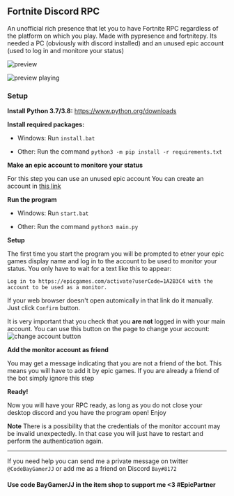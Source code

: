 
## Fortnite Discord RPC

An unofficial rich presence that let you to have Fortnite RPC regardless of the platform on which you play. Made with pypresence and fortnitepy.
Its needed a PC (obviously with discord installed) and an unused epic account (used to log in and monitore your status)

![preview](https://media.discordapp.net/attachments/838192486547324938/838206225325752340/unknown.png)

![preview playing](https://media.discordapp.net/attachments/838192486547324938/838282084437983232/unknown.png)


### Setup

**Install Python 3.7/3.8:**
https://www.python.org/downloads

**Install required packages:**
* Windows:
Run `install.bat`

* Other:
Run the command `python3 -m pip install -r requirements.txt`

**Make an epic account to monitore your status**

For this step you can use an unused epic account
You can create an account in [this link](https://www.epicgames.com/id/logout?redirectUrl=https%3A//www.epicgames.com/id/login)

**Run the program**
* Windows:
Run `start.bat`

* Other:
Run the command `python3 main.py`

**Setup**

The first time you start the program you will be prompted to etner your epic games display name and log in to the account to be used to monitor your status.
You only have to wait for a text like this to appear:
```
Log in to https://epicgames.com/activate?userCode=1A2B3C4 with the account to be used as a monitor.
```
If your web browser doesn't open automically in that link do it manually.
Just click `Confirm` button.

It is very important that you check that you **are not** logged in with your main account. You can use this button on the page to change your account:
![change account button](https://media.discordapp.net/attachments/838192486547324938/838195565614333973/device_code_changeacc.png)

**Add the monitor account as friend**

You may get a message indicating that you are not a friend of the bot. This means you will have to add it by epic games. If you are already a friend of the bot simply ignore this step

**Ready!**

Now you will have your RPC ready, as long as you do not close your desktop discord and you have the program open! Enjoy

**Note**
There is a possibility that the credentials of the monitor account may be invalid unexpectedly. In that case you will just have to restart and perform the authentication again.


---

If you need help you can send me a private message on twitter `@CodeBayGamerJJ` or add me as a friend on Discord `Bay#8172`

#### Use code BayGamerJJ in the item shop to support me <3 #EpicPartner
